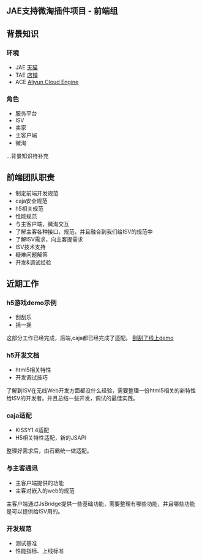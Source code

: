 JAE支持微淘插件项目 - 前端组
---


## 背景知识

### 环境

-  JAE [天猫]()
-  TAE [店铺](http://baike.corp.taobao.com/index.php/TAE)
-  ACE [Aliyun Cloud Engine](http://www.aliyun.com/product/ace/)



### 角色

-  服务平台
-  ISV
-  卖家
-  主客户端
-  微淘

...背景知识待补充

## 前端团队职责

-  制定前端开发规范
  -  caja安全规范
  -  h5相关规范
  -  性能规范
-  与主客户端，微淘交互
  -  了解主客各种接口，规范，并且融合到我们给ISV的规范中 
  -  了解ISV需求，向主客提需求
-  ISV技术支持
  -  疑难问题解答
  -  开发&调试经验


## 近期工作

### h5游戏demo示例

-  刮刮乐
-  摇一摇

这部分工作已经完成，后端,caja都已经完成了适配。
[刮刮了线上demo](http://wireless-1.domain.aliapp.com/)


### h5开发文档

-  html5相关特性
-  开发调试技巧

了解到ISV在无线Web开发方面都没什么经验，需要整理一份html5相关的新特性给ISV的开发者。并且总结一些开发，调试的最佳实践。

### caja适配

-  KISSY1.4适配
-  H5相关特性适配，新的JSAPI

整理好需求后，由石霸统一做适配。

### 与主客通讯

-  主客户端提供的功能
-  主客对嵌入的web的规范

主客户端通过JsBridge提供一些基础功能，需要整理有哪些功能，并且哪些功能是可以提供给ISV用的。


###  开发规范

-  测试基准
-  性能指标、上线标准



